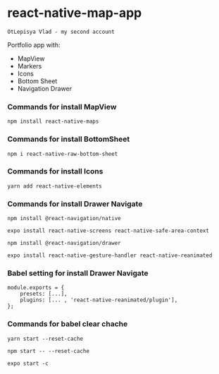 # react-native-map-app

	OtLepisya Vlad - my second account

Portfolio app with:
- MapView
- Markers
- Icons 
- Bottom Sheet
- Navigation Drawer

### Commands for install MapView
	npm install react-native-maps

### Commands for install BottomSheet
	npm i react-native-raw-bottom-sheet

### Commands for install Icons
	yarn add react-native-elements

### Commands for install Drawer Navigate
	npm install @react-navigation/native

	expo install react-native-screens react-native-safe-area-context

	npm install @react-navigation/drawer

	expo install react-native-gesture-handler react-native-reanimated

### Babel setting for install Drawer Navigate
	module.exports = { 
		presets: [...],
		plugins: [... , 'react-native-reanimated/plugin'],
	};

### Commands for babel clear chache
	yarn start --reset-cache

	npm start -- --reset-cache

	expo start -c

